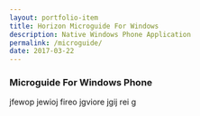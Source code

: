 ```yaml
---
layout: portfolio-item
title: Horizon Microguide For Windows
description: Native Windows Phone Application
permalink: /microguide/
date: 2017-03-22
---
```

###  Microguide For Windows Phone
jfewop jewioj fireo jgviore jgij rei g
